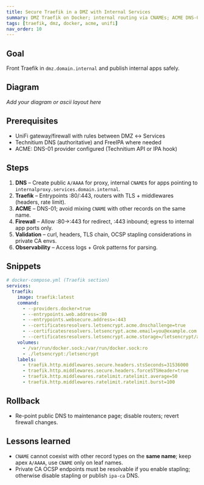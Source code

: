 ```yaml
---
title: Secure Traefik in a DMZ with Internal Services
summary: DMZ Traefik on Docker; internal routing via CNAMEs; ACME DNS-01; firewall rules (UniFi).
tags: [traefik, dmz, docker, acme, unifi]
nav_order: 10
---
```


## Goal
Front Traefik in `dmz.domain.internal` and publish internal apps safely.

## Diagram
_Add your diagram or ascii layout here_

## Prerequisites
- UniFi gateway/firewall with rules between DMZ ↔ Services
- Technitium DNS (authoritative) and FreeIPA where needed
- ACME: DNS-01 provider configured (Technitium API or IPA hook)

## Steps
1. **DNS** – Create public `A/AAAA` for proxy, internal `CNAME`s for apps pointing to `internalproxy.services.domain.internal`.
2. **Traefik** – Entrypoints :80/:443, routers with TLS + middlewares (headers, rate limit).
3. **ACME** – DNS-01; avoid mixing `CNAME` with other records on the same name.
4. **Firewall** – Allow :80→:443 for redirect, :443 inbound; egress to internal app ports only.
5. **Validation** – curl, headers, TLS chain, OCSP stapling considerations in private CA envs.
6. **Observability** – Access logs + Grok patterns for parsing.

## Snippets
```yaml
# docker-compose.yml (Traefik section)
services:
  traefik:
    image: traefik:latest
    command:
      - --providers.docker=true
      - --entrypoints.web.address=:80
      - --entrypoints.websecure.address=:443
      - --certificatesresolvers.letsencrypt.acme.dnschallenge=true
      - --certificatesresolvers.letsencrypt.acme.email=you@example.com
      - --certificatesresolvers.letsencrypt.acme.storage=/letsencrypt/acme.json
    volumes:
      - /var/run/docker.sock:/var/run/docker.sock:ro
      - ./letsencrypt:/letsencrypt
    labels:
      - traefik.http.middlewares.secure.headers.stsSeconds=31536000
      - traefik.http.middlewares.secure.headers.forceSTSHeader=true
      - traefik.http.middlewares.ratelimit.ratelimit.average=50
      - traefik.http.middlewares.ratelimit.ratelimit.burst=100
```

## Rollback
- Re-point public DNS to maintenance page; disable routers; revert firewall changes.

## Lessons learned
- `CNAME` cannot coexist with other record types on the **same name**; keep apex `A/AAAA`, use `CNAME` only on leaf names.
- Private CA OCSP endpoints must be resolvable if you enable stapling; otherwise disable stapling or publish `ipa-ca` DNS.
